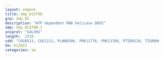```yaml
---
layout: smgene
title: Smp_013790
grp: Smp_01
description: "ATP dependent RNA helicase DDX5"
smp: Smp_013790.1
uniprot: "G4LVH2"
length:  2310
cdd: "COG0513, COG1111, PLN00206, PRK11776, PRK13766, PTZ00110, TIGR00614, TIGR01587, cd00079, cd00268, cl21455, pfam00270, pfam00271, smart00487, smart00490"
kk: K12823
categories: sm
---
```

